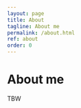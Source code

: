 ```yaml
---
layout: page
title: About
tagline: About me
permalink: /about.html
ref: about
order: 0
---
```


# About me

TBW